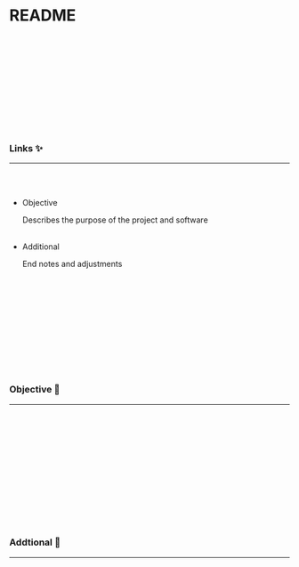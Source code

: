 








  <br><br><br><br><br><br><br><br><br><br>

  # README

  <br><br><br><br><br><br><br><br><br><br>

  ### Links ✨
  ________________________________________________________________________________________________________________________

  <br><br>

  - Objective

    Describes the purpose of the project and software
    <br><br>


  - Additional

    End notes and adjustments

  <br><br><br><br><br><br><br><br><br><br>

  ### Objective 🏹
  ________________________________________________________________________________________________________________________

  <br>


  <br><br><br><br><br><br><br><br><br><br>


  ### Addtional 📔
  ________________________________________________________________________________________________________________________

  <br>



  <br><br><br><br><br><br><br><br><br><br>
